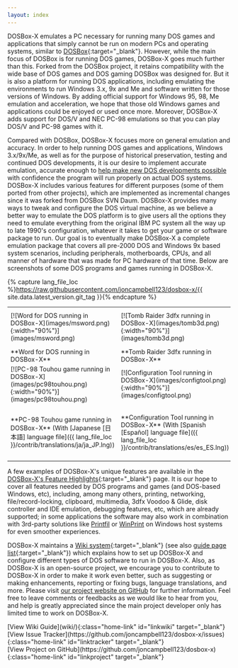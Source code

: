 ```yaml
---
layout: index
---
```


DOSBox-X emulates a PC necessary for running many DOS games and applications that simply cannot be run on modern PCs and operating systems, similar to [DOSBox](http://dosbox.com){:target="_blank"}. However, while the main focus of DOSBox is for running DOS games, DOSBox-X goes much further than this. Forked from the DOSBox project, it retains compatibility with the wide base of DOS games and DOS gaming DOSBox was designed for. But it is also a platform for running DOS applications, including emulating the environments to run Windows 3.x, 9x and Me and software written for those versions of Windows. By adding official support for Windows 95, 98, Me emulation and acceleration, we hope that those old Windows games and applications could be enjoyed or used once more. Moreover, DOSBox-X adds support for DOS/V and NEC PC-98 emulations so that you can play DOS/V and PC-98 games with it.

Compared with DOSBox, DOSBox-X focuses more on general emulation and accuracy. In order to help running DOS games and applications, Windows 3.x/9x/Me, as well as for the purpose of historical preservation, testing and continued DOS developments, it is our desire to implement accurate emulation, accurate enough to [help make new DOS developments possible](newdosdevelopment.html) with confidence the program will run properly on actual DOS systems. DOSBox-X includes various features for different purposes (some of them ported from other projects), which are implemented as incremental changes since it was forked from DOSBox SVN Daum. DOSBox-X provides many ways to tweak and configure the DOS virtual machine, as we believe a better way to emulate the DOS platform is to give users all the options they need to emulate everything from the original IBM PC system all the way up to late 1990's configuration, whatever it takes to get your game or software package to run. Our goal is to eventually make DOSBox-X a complete emulation package that covers all pre-2000 DOS and Windows 9x based system scenarios, including peripherals, motherboards, CPUs, and all manner of hardware that was made for PC hardware of that time. Below are screenshots of some DOS programs and games running in DOSBox-X.

{% capture lang_file_loc %}https://raw.githubusercontent.com/joncampbell123/dosbox-x/{{ site.data.latest_version.git_tag }}{% endcapture %}

<!-- TODO: convert this to use a Markdown table -->
<table style="width: 100%" class="align-center">
<tr>
<td width="33%" markdown="span">
[![Word for DOS running in DOSBox-X](images/msword.png){:width="90%"}](images/msword.png)
</td>
<td width="33%" markdown="span">
[![Tomb Raider 3dfx running in DOSBox-X](images/tomb3d.png){:width="90%"}](images/tomb3d.png)
</td>
<td width="33%" markdown="span">
[![Windows 98 guest running in DOSBox-X](images/win98guest.png){:width="90%"}](images/win98guest.png)
</td>
</tr>

<tr>
<td markdown="span">
**Word for DOS running in DOSBox-X**
</td>
<td markdown="span">
**Tomb Raider 3dfx running in DOSBox-X**
</td>
<td markdown="span">
**Windows 98 guest running in DOSBox-X**
</td>
</tr>

<tr>
<td width="33%" markdown="span">
[![PC-98 Touhou game running in DOSBox-X](images/pc98touhou.png){:width="90%"}](images/pc98touhou.png)
</td>
<td width="33%" markdown="span">
[![Configuration Tool running in DOSBox-X](images/configtool.png){:width="90%"}](images/configtool.png)
</td>
<td width="33%" markdown="span">
[![Traditional Chinese TTF mode in DOSBox-X](images/ttfhe5.png){:width="90%"}](images/ttfhe5.png)
</td>
</tr>

<tr>
<td markdown="span">
**PC-98 Touhou game running in DOSBox-X** (With [Japanese [日本語] language file]({{ lang_file_loc }}/contrib/translations/ja/ja_JP.lng))
</td>
<td markdown="span">
**Configuration Tool running in DOSBox-X** (With [Spanish [Español] language file]({{ lang_file_loc }}/contrib/translations/es/es_ES.lng))
</td>
<td markdown="span">
**Traditional Chinese TTF mode in DOSBox-X** (Chinese [中文] language files: [zh_CN]({{ lang_file_loc }}/contrib/translations/zh/zh_CN.lng) \| [zh_TW]({{ lang_file_loc }}/contrib/translations/zh/zh_TW.lng))
</td>
</tr>
</table>

A few examples of DOSBox-X's unique features are available in the [DOSBox-X's Feature Highlights](wiki/DOSBox%E2%80%90X%E2%80%99s-Feature-Highlights){:target="_blank"} page. It is our hope to cover all features needed by DOS programs and games (and DOS-based Windows, etc), including, among many others, printing, networking, file/record-locking, clipboard, multimedia, 3dfx Voodoo & Glide, disk controller and IDE emulation, debugging features, etc, which are already supported; in some applications the software may also work in combination with 3rd-party solutions like [Printfil](https://www.printfil.com/) or [WinPrint](http://sourceforge.net/projects/winprint/) on Windows host systems for even smoother experiences.

DOSBox-X maintains a [Wiki system](wiki/){:target="_blank"} (see also [guide page list](wiki/guides.html){:target="_blank"}) which explains how to set up DOSBox-X and configure different types of DOS software to run in DOSBox-X. Also, as DOSBox-X is an open-source project, we encourage you to contribute to DOSBox-X in order to make it work even better, such as suggesting or making enhancements, reporting or fixing bugs, language translations, and more. Please visit [our project website on GitHub](https://github.com/joncampbell123/dosbox-x) for further information. Feel free to leave comments or feedbacks as we would like to hear from you, and help is greatly appreciated since the main project developer only has limited time to work on DOSBox-X.

<p>
<div class="home-links">
<div markdown="span">
[View Wiki Guide](wiki/){:class="home-link" id="linkwiki" target="_blank"}
</div>
<div markdown="span">
[View Issue Tracker](https://github.com/joncampbell123/dosbox-x/issues){:class="home-link" id="linktracker" target="_blank"}
</div>
<div markdown="span">
[View Project on GitHub](https://github.com/joncampbell123/dosbox-x){:class="home-link" id="linkproject" target="_blank"}
</div>
</div>
</p>
